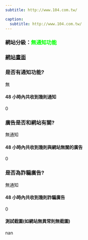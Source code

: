 ```yaml
---
subtitle: http://www.104.com.tw/

caption:
  subtitle: http://www.104.com.tw/
---
```


<h3>網站分級：<font color="#00FF00">無通知功能</font></h3>

### [網站畫面](http://www.104.com.tw/)
### 是否有通知功能?
無

#### 48 小時內共收到幾則通知
0

### 廣告是否和網站有關?
無通知

#### 48 小時內共收到幾則與網站無關的廣告
0

### 是否為詐騙廣告?
無通知

#### 48 小時內共收到幾則詐騙廣告
0

#### 測試截圖(如網站無異常則無截圖)
nan

